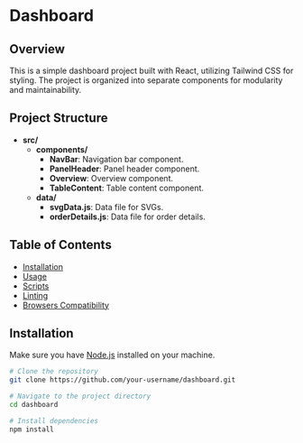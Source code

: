 # Dashboard

## Overview

This is a simple dashboard project built with React, utilizing Tailwind CSS for styling. The project is organized into separate components for modularity and maintainability.

## Project Structure

- **src/**
  - **components/**
    - **NavBar**: Navigation bar component.
    - **PanelHeader**: Panel header component.
    - **Overview**: Overview component.
    - **TableContent**: Table content component.
  - **data/**
    - **svgData.js**: Data file for SVGs.
    - **orderDetails.js**: Data file for order details.

## Table of Contents

- [Installation](#installation)
- [Usage](#usage)
- [Scripts](#scripts)
- [Linting](#linting)
- [Browsers Compatibility](#browsers-compatibility)

## Installation

Make sure you have [Node.js](https://nodejs.org/) installed on your machine.

```bash
# Clone the repository
git clone https://github.com/your-username/dashboard.git

# Navigate to the project directory
cd dashboard

# Install dependencies
npm install
